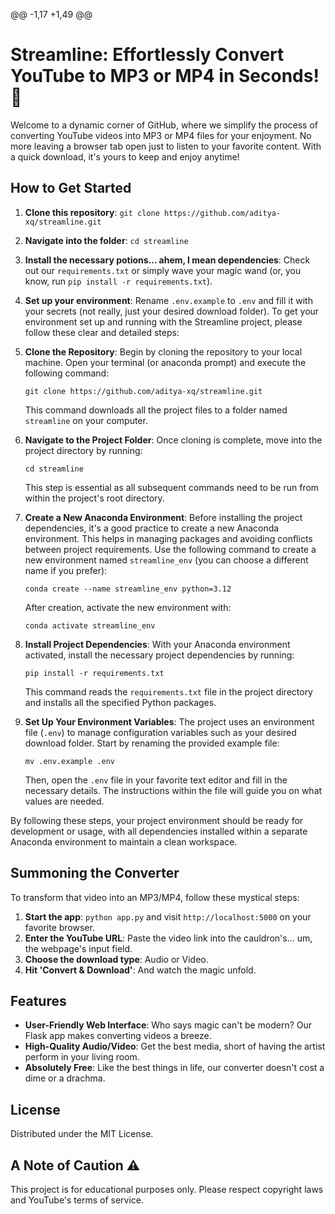 @@ -1,17 +1,49 @@
# Streamline: Effortlessly Convert YouTube to MP3 or MP4 in Seconds!🎵
Welcome to a dynamic corner of GitHub, where we simplify the process of converting YouTube videos into MP3 or MP4 files for your enjoyment. No more leaving a browser tab open just to listen to your favorite content. With a quick download, it's yours to keep and enjoy anytime!

## How to Get Started

1. **Clone this repository**: `git clone https://github.com/aditya-xq/streamline.git`
2. **Navigate into the folder**: `cd streamline`
3. **Install the necessary potions... ahem, I mean dependencies**: Check out our `requirements.txt` or simply wave your magic wand (or, you know, run `pip install -r requirements.txt`).
4. **Set up your environment**: Rename `.env.example` to `.env` and fill it with your secrets (not really, just your desired download folder).
To get your environment set up and running with the Streamline project, please follow these clear and detailed steps:

1. **Clone the Repository**: Begin by cloning the repository to your local machine. Open your terminal (or anaconda prompt) and execute the following command:
   ```
   git clone https://github.com/aditya-xq/streamline.git
   ```
   This command downloads all the project files to a folder named `streamline` on your computer.

2. **Navigate to the Project Folder**: Once cloning is complete, move into the project directory by running:
   ```
   cd streamline
   ```
   This step is essential as all subsequent commands need to be run from within the project's root directory.

3. **Create a New Anaconda Environment**: Before installing the project dependencies, it's a good practice to create a new Anaconda environment. This helps in managing packages and avoiding conflicts between project requirements. Use the following command to create a new environment named `streamline_env` (you can choose a different name if you prefer):
   ```
   conda create --name streamline_env python=3.12
   ```
   After creation, activate the new environment with:
   ```
   conda activate streamline_env
   ```

4. **Install Project Dependencies**: With your Anaconda environment activated, install the necessary project dependencies by running:
   ```
   pip install -r requirements.txt
   ```
   This command reads the `requirements.txt` file in the project directory and installs all the specified Python packages.

5. **Set Up Your Environment Variables**: The project uses an environment file (`.env`) to manage configuration variables such as your desired download folder. Start by renaming the provided example file:
   ```
   mv .env.example .env
   ```
   Then, open the `.env` file in your favorite text editor and fill in the necessary details. The instructions within the file will guide you on what values are needed.

By following these steps, your project environment should be ready for development or usage, with all dependencies installed within a separate Anaconda environment to maintain a clean workspace.

## Summoning the Converter

To transform that video into an MP3/MP4, follow these mystical steps:
1. **Start the app**: `python app.py` and visit `http://localhost:5000` on your favorite browser.
2. **Enter the YouTube URL**: Paste the video link into the cauldron's... um, the webpage's input field.
3. **Choose the download type**: Audio or Video.
4. **Hit 'Convert & Download'**: And watch the magic unfold.

## Features

- **User-Friendly Web Interface**: Who says magic can't be modern? Our Flask app makes converting videos a breeze.
- **High-Quality Audio/Video**: Get the best media, short of having the artist perform in your living room.
- **Absolutely Free**: Like the best things in life, our converter doesn't cost a dime or a drachma.

## License

Distributed under the MIT License.

## A Note of Caution ⚠️

This project is for educational purposes only. Please respect copyright laws and YouTube's terms of service.
